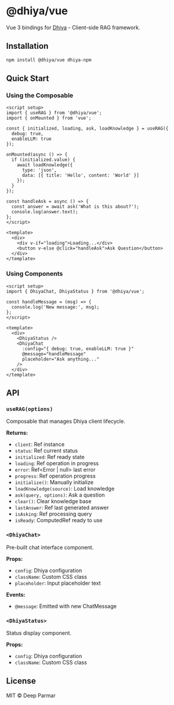 # @dhiya/vue

Vue 3 bindings for [Dhiya](https://github.com/Xwits-Developers/dhiya-npm) - Client-side RAG framework.

## Installation

```bash
npm install @dhiya/vue dhiya-npm
```

## Quick Start

### Using the Composable

```vue
<script setup>
import { useRAG } from '@dhiya/vue';
import { onMounted } from 'vue';

const { initialized, loading, ask, loadKnowledge } = useRAG({
  debug: true,
  enableLLM: true
});

onMounted(async () => {
  if (initialized.value) {
    await loadKnowledge({
      type: 'json',
      data: [{ title: 'Hello', content: 'World' }]
    });
  }
});

const handleAsk = async () => {
  const answer = await ask('What is this about?');
  console.log(answer.text);
};
</script>

<template>
  <div>
    <div v-if="loading">Loading...</div>
    <button v-else @click="handleAsk">Ask Question</button>
  </div>
</template>
```

### Using Components

```vue
<script setup>
import { DhiyaChat, DhiyaStatus } from '@dhiya/vue';

const handleMessage = (msg) => {
  console.log('New message:', msg);
};
</script>

<template>
  <div>
    <DhiyaStatus />
    <DhiyaChat
      :config="{ debug: true, enableLLM: true }"
      @message="handleMessage"
      placeholder="Ask anything..."
    />
  </div>
</template>
```

## API

### `useRAG(options)`

Composable that manages Dhiya client lifecycle.

**Returns:**
- `client`: Ref<DhiyaClient> instance
- `status`: Ref<ClientStatus> current status
- `initialized`: Ref<boolean> ready state
- `loading`: Ref<boolean> operation in progress
- `error`: Ref<Error | null> last error
- `progress`: Ref<ProgressEvent> operation progress
- `initialize()`: Manually initialize
- `loadKnowledge(source)`: Load knowledge
- `ask(query, options)`: Ask a question
- `clear()`: Clear knowledge base
- `lastAnswer`: Ref<Answer> last generated answer
- `isAsking`: Ref<boolean> processing query
- `isReady`: ComputedRef<boolean> ready to use

### `<DhiyaChat>`

Pre-built chat interface component.

**Props:**
- `config`: Dhiya configuration
- `className`: Custom CSS class
- `placeholder`: Input placeholder text

**Events:**
- `@message`: Emitted with new ChatMessage

### `<DhiyaStatus>`

Status display component.

**Props:**
- `config`: Dhiya configuration
- `className`: Custom CSS class

## License

MIT © Deep Parmar
